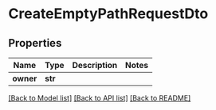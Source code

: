 # CreateEmptyPathRequestDto

## Properties
Name | Type | Description | Notes
------------ | ------------- | ------------- | -------------
**owner** | **str** |  | 

[[Back to Model list]](../README.md#documentation-for-models) [[Back to API list]](../README.md#documentation-for-api-endpoints) [[Back to README]](../README.md)

